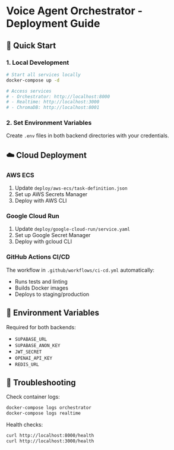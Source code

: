 # Voice Agent Orchestrator - Deployment Guide

## 🚀 Quick Start

### 1. Local Development
```bash
# Start all services locally
docker-compose up -d

# Access services
# - Orchestrator: http://localhost:8000
# - Realtime: http://localhost:3000
# - ChromaDB: http://localhost:8001
```

### 2. Set Environment Variables
Create `.env` files in both backend directories with your credentials.

## ☁️ Cloud Deployment

### AWS ECS
1. Update `deploy/aws-ecs/task-definition.json`
2. Set up AWS Secrets Manager
3. Deploy with AWS CLI

### Google Cloud Run
1. Update `deploy/google-cloud-run/service.yaml`
2. Set up Google Secret Manager
3. Deploy with gcloud CLI

### GitHub Actions CI/CD
The workflow in `.github/workflows/ci-cd.yml` automatically:
- Runs tests and linting
- Builds Docker images
- Deploys to staging/production

## 🔧 Environment Variables

Required for both backends:
- `SUPABASE_URL`
- `SUPABASE_ANON_KEY`
- `JWT_SECRET`
- `OPENAI_API_KEY`
- `REDIS_URL`

## 🚨 Troubleshooting

Check container logs:
```bash
docker-compose logs orchestrator
docker-compose logs realtime
```

Health checks:
```bash
curl http://localhost:8000/health
curl http://localhost:3000/health
``` 